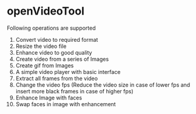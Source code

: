 # openVideoTool

Following operations are supported
1. Convert video to required format
2. Resize the video file
3. Enhance video to good quality
4. Create video from a series of Images
5. Create gif from Images
6. A simple video player with basic interface
7. Extract all frames from the video
8. Change the video fps (Reduce the video size in case of lower fps and insert more black frames in case of higher fps)
9. Enhance Image with faces
10. Swap faces in image with enhancement
